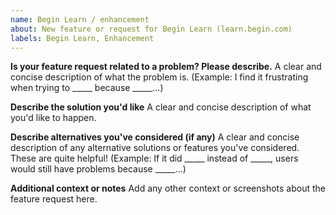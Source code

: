 ```yaml
---
name: Begin Learn / enhancement
about: New feature or request for Begin Learn (learn.begin.com)
labels: Begin Learn, Enhancement
---
```


**Is your feature request related to a problem? Please describe.**
A clear and concise description of what the problem is. (Example: I find it frustrating when trying to _____ because _____...)


**Describe the solution you'd like**
A clear and concise description of what you'd like to happen.


**Describe alternatives you've considered (if any)**
A clear and concise description of any alternative solutions or features you've considered. These are quite helpful! (Example: If it did _____ instead of _____, users would still have problems because _____...)


**Additional context or notes**
Add any other context or screenshots about the feature request here.
